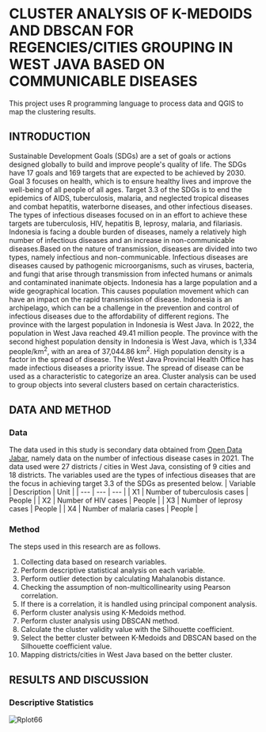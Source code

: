 # CLUSTER ANALYSIS OF K-MEDOIDS AND DBSCAN FOR REGENCIES/CITIES GROUPING IN WEST JAVA BASED ON COMMUNICABLE DISEASES
This project uses R programming language to process data and QGIS to map the clustering results.

## INTRODUCTION
  Sustainable Development Goals (SDGs) are a set of goals or actions designed globally to build and improve people's quality of life. The SDGs have 17 goals and 169 targets that are expected to be achieved by 2030. Goal 3 focuses on health, which is to ensure healthy lives and improve the well-being of all people of all ages. Target 3.3 of the SDGs is to end the epidemics of AIDS, tuberculosis, malaria, and neglected tropical diseases and combat hepatitis, waterborne diseases, and other infectious diseases. The types of infectious diseases focused on in an effort to achieve these targets are tuberculosis, HIV, hepatitis B, leprosy, malaria, and filariasis. 
  Indonesia is facing a double burden of diseases, namely a relatively high number of infectious diseases and an increase in non-communicable diseases.Based on the nature of transmission, diseases are divided into two types, namely infectious and non-communicable. Infectious diseases are diseases caused by pathogenic microorganisms, such as viruses, bacteria, and fungi that arise through transmission from infected humans or animals and contaminated inanimate objects. 
  Indonesia has a large population and a wide geographical location. This causes population movement which can have an impact on the rapid transmission of disease. Indonesia is an archipelago, which can be a challenge in the prevention and control of infectious diseases due to the affordability of different regions. The province with the largest population in Indonesia is West Java. In 2022, the population in West Java reached 49.41 million people. The province with the second highest population density in Indonesia is West Java, which is 1,334 people/km<sup>2</sup>, with an area of 37,044.86 km<sup>2</sup>. High population density is a factor in the spread of disease. The West Java Provincial Health Office has made infectious diseases a priority issue. 
  The spread of disease can be used as a characteristic to categorize an area. Cluster analysis can be used to group objects into several clusters based on certain characteristics.

## DATA AND METHOD
### Data
  The data used in this study is secondary data obtained from [Open Data Jabar](https://opendata.jabarprov.go.id/id/hasil-pencarian?topic=2&region=1), namely data on the number of infectious disease cases in 2021. The data used were 27 districts / cities in West Java, consisting of 9 cities and 18 districts. The variables used are the types of infectious diseases that are the focus in achieving target 3.3 of the SDGs as presented below.
| Variable | Description | Unit |
| --- | --- | --- |
| X1  | Number of tuberculosis cases  | People |
| X2  | Number of HIV cases  | People |
| X3  | Number of leprosy cases  | People |
| X4  | Number of malaria cases  | People |

### Method
  The steps used in this research are as follows.
1. Collecting data based on research variables.
2. Perform descriptive statistical analysis on each variable.
3. Perform outlier detection by calculating Mahalanobis distance.
4. Checking the assumption of non-multicollinearity using Pearson correlation.
5. If there is a correlation, it is handled using principal component analysis.
6. Perform cluster analysis using K-Medoids method.
7. Perform cluster analysis using DBSCAN method.
8. Calculate the cluster validity value with the Silhouette coefficient.
9. Select the better cluster between K-Medoids and DBSCAN based on the Silhouette coefficient value.
10. Mapping districts/cities in West Java based on the better cluster.

## RESULTS AND DISCUSSION
### Descriptive Statistics
![Rplot66](https://github.com/user-attachments/assets/915d762c-3bcc-47aa-a0b1-6c73faf7ca8b)

